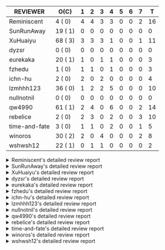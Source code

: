 |   REVIEWER    |  O(C)   | 1 | 2 | 3 | 4 | 5 | 6 | 7 | T  |
|---------------|---------|---|---|---|---|---|---|---|----|
| Reminiscent   |  4 ( 0) | 4 | 4 | 3 | 3 | 0 | 0 | 2 | 16 |
| SunRunAway    | 19 ( 1) | 0 | 0 | 0 | 0 | 0 | 0 | 0 |  0 |
| XuHuaiyu      | 68 ( 3) | 3 | 3 | 3 | 1 | 0 | 0 | 1 | 11 |
| dyzsr         |  0 ( 0) | 0 | 0 | 0 | 0 | 0 | 0 | 0 |  0 |
| eurekaka      | 20 ( 1) | 1 | 0 | 1 | 1 | 0 | 0 | 0 |  3 |
| fzhedu        |  1 ( 0) | 1 | 1 | 0 | 1 | 0 | 0 | 0 |  3 |
| ichn-hu       |  2 ( 0) | 2 | 0 | 2 | 0 | 0 | 0 | 0 |  4 |
| lzmhhh123     | 36 ( 0) | 1 | 2 | 2 | 5 | 0 | 0 | 0 | 10 |
| nullnotnil    |  0 ( 0) | 0 | 0 | 0 | 0 | 0 | 0 | 0 |  0 |
| qw4990        | 61 ( 1) | 2 | 4 | 0 | 6 | 0 | 0 | 2 | 14 |
| rebelice      |  2 ( 0) | 2 | 3 | 0 | 2 | 0 | 0 | 3 | 10 |
| time-and-fate |  3 ( 0) | 1 | 1 | 0 | 2 | 0 | 0 | 1 |  5 |
| winoros       | 30 ( 2) | 2 | 0 | 4 | 0 | 0 | 0 | 2 |  8 |
| wshwsh12      | 22 ( 1) | 0 | 1 | 1 | 0 | 0 | 0 | 0 |  2 |


<details> 
  <summary>Reminiscent's detailed review report</summary> 

## To Be Reviewed

|    REPO    |                                                                   PR                                                                   | C | LASTED |
|------------|----------------------------------------------------------------------------------------------------------------------------------------|---|--------|
| tidb/21896 | [planner: fix union doesn't handle collate correctly (#21854)](https://github.com/pingcap/tidb/pull/21896)                             |   | 80d19h |
| tidb/22354 | [planner: do not cache prepared plan if optimization depends on mutable constant (#22349)](https://github.com/pingcap/tidb/pull/22354) |   | 58d23h |
| tidb/23074 | [planner: fix range partition prune bug for IN expr (#22894) (#22938)](https://github.com/pingcap/tidb/pull/23074)                     |   | 8d17h  |
| tidb/23265 | [statistics: add multi-column index test cases for global-statas](https://github.com/pingcap/tidb/pull/23265)                          |   | 16h    |


## Reviewed in Last 7 Days

|    REPO    |                                                                       PR                                                                        | C | D |   R    |
|------------|-------------------------------------------------------------------------------------------------------------------------------------------------|---|---|--------|
| tidb/22910 | [util: optimize the performance of restore with db](https://github.com/pingcap/tidb/pull/22910)                                                 |   | 1 | 15d0h  |
| tidb/23219 | [statistics: fix a case that auto-analyze is triggered outside its time range (#23214)](https://github.com/pingcap/tidb/pull/23219)             |   | 1 | 1d16h  |
| tidb/23231 | [statistics: add a test case which builds global-stats on different versions of partition-stats](https://github.com/pingcap/tidb/pull/23231)    |   | 1 | 22h    |
| tidb/22914 | [partition: fix hash partition with not between condition get wrong result](https://github.com/pingcap/tidb/pull/22914)                         |   | 1 | 14d18h |
| tidb/23242 | [planner: fix a panic caused by unmatched FieldNames and ColsInfo in partition pruning](https://github.com/pingcap/tidb/pull/23242)             |   | 2 | 14h    |
| tidb/23240 | [config: disable prepare plan cache by default](https://github.com/pingcap/tidb/pull/23240)                                                     |   | 2 | 16h    |
| tidb/23226 | [server: remove unstable tiflash fallback testcase](https://github.com/pingcap/tidb/pull/23226)                                                 |   | 2 | 4h     |
| tidb/23228 | [statistics: update the count and modify variables of global-stats as well when dumping delta info](https://github.com/pingcap/tidb/pull/23228) |   | 2 | 1h     |
| tidb/23217 | [planner: fix the bug that wrong collation is used when try fast path for enum or set](https://github.com/pingcap/tidb/pull/23217)              |   | 3 | 14h    |
| tidb/23214 | [statistics: fix a case that auto-analyze is triggered outside its time range](https://github.com/pingcap/tidb/pull/23214)                      |   | 3 | 0h     |
| tidb/23176 | [statistics: test `tidb_partition_prune_mode` session variable](https://github.com/pingcap/tidb/pull/23176)                                     |   | 3 | 18h    |
| tidb/23169 | [statistics: add more test cases for global-stats with different analysis options](https://github.com/pingcap/tidb/pull/23169)                  |   | 4 | 2h     |
| tidb/23167 | [statistics: add test for analyze single partition](https://github.com/pingcap/tidb/pull/23167)                                                 |   | 4 | 2h     |
| tidb/23138 | [statistics: add some test cases of global-stats to cover more column types](https://github.com/pingcap/tidb/pull/23138)                        |   | 4 | 2d18h  |
| tidb/23113 | [statistics: add tests for `analyze` with dynamic partition prune mode](https://github.com/pingcap/tidb/pull/23113)                             |   | 7 | 22h    |
| tidb/23099 | [statistics: add more test cases about global-stats and fix some issues](https://github.com/pingcap/tidb/pull/23099)                            |   | 7 | 23h    |


</details> 


<details> 
  <summary>SunRunAway's detailed review report</summary> 

## To Be Reviewed

|    REPO    |                                                                  PR                                                                   | C | LASTED  |
|------------|---------------------------------------------------------------------------------------------------------------------------------------|---|---------|
| tidb/19178 | [executor: Refactor probe channel](https://github.com/pingcap/tidb/pull/19178)                                                        |   | 210d16h |
| tidb/19347 | [executor: support new syntax `create/drop binding for digest` for tidb dashboard usage](https://github.com/pingcap/tidb/pull/19347)  |   | 202d23h |
| tidb/19807 | [executor: parallel evaluation for hash aggregate distinct](https://github.com/pingcap/tidb/pull/19807)                               |   | 188d11h |
| tidb/19900 | [executor: enable inline projection for sort&topN](https://github.com/pingcap/tidb/pull/19900)                                        | Y | 183d18h |
| tidb/20140 | [expressions: Support `bin-to-uuid` and `uuid-to-bin`](https://github.com/pingcap/tidb/pull/20140)                                    |   | 170d22h |
| tidb/20765 | [planner: support stable result mode](https://github.com/pingcap/tidb/pull/20765)                                                     |   | 129d17h |
| tidb/21207 | [planner: fix the inappropriate out-of-range range estimation rule](https://github.com/pingcap/tidb/pull/21207)                       |   | 108d19h |
| tidb/21277 | [executor: fix split table with large integers](https://github.com/pingcap/tidb/pull/21277)                                           |   | 106d20h |
| tidb/21834 | [planner: enhanced index range calculation plan](https://github.com/pingcap/tidb/pull/21834)                                          |   | 85d18h  |
| tidb/21876 | [planner: bypass the DNF restriction if index merge hint is specified (#20799)](https://github.com/pingcap/tidb/pull/21876)           |   | 83d19h  |
| tidb/21878 | [planner: do not push down lock to pointGet/bacthPointGet when selection exists](https://github.com/pingcap/tidb/pull/21878)          |   | 83d18h  |
| tidb/21956 | [planner/preprocessor: disallow into-outfile clause in some place](https://github.com/pingcap/tidb/pull/21956)                        |   | 78d23h  |
| tidb/22026 | [expression: separated arithmeticPlusIntSig](https://github.com/pingcap/tidb/pull/22026)                                              |   | 76d20h  |
| tidb/22114 | [test: fix globalkilltest (#21987)](https://github.com/pingcap/tidb/pull/22114)                                                       |   | 71d12h  |
| tidb/22217 | [*: rewrite origin SQL with default DB for SQL bindings (#21275)](https://github.com/pingcap/tidb/pull/22217)                         |   | 64d17h  |
| tidb/22365 | [planner: check index valid while forUpdateRead (#22152)](https://github.com/pingcap/tidb/pull/22365)                                 |   | 58d19h  |
| tidb/22379 | [[experiment] executor: allow aggregation to spill disk when running out of memory quota](https://github.com/pingcap/tidb/pull/22379) |   | 57d19h  |
| tidb/23223 | [docs: add proposal for Security Enhanced Mode](https://github.com/pingcap/tidb/pull/23223)                                           |   | 2d1h    |
| tidb/23224 | [docs: Add Proposal for dynamic privileges](https://github.com/pingcap/tidb/pull/23224)                                               |   | 2d0h    |


## Reviewed in Last 7 Days

| REPO | PR | C | D | R |
|------|----|---|---|---|


</details> 


<details> 
  <summary>XuHuaiyu's detailed review report</summary> 

## To Be Reviewed

|     REPO     |                                                                              PR                                                                              | C | LASTED  |
|--------------|--------------------------------------------------------------------------------------------------------------------------------------------------------------|---|---------|
| docs-cn/5619 | [Update data-type-date-and-time.md](https://github.com/pingcap/docs-cn/pull/5619)                                                                            |   | 13d16h  |
| docs-cn/5620 | [Add details for Hexadecimal Literals](https://github.com/pingcap/docs-cn/pull/5620)                                                                         |   | 13d15h  |
| tidb/19900   | [executor: enable inline projection for sort&topN](https://github.com/pingcap/tidb/pull/19900)                                                               | Y | 183d18h |
| docs-cn/5671 | [tidb: Add time format description](https://github.com/pingcap/docs-cn/pull/5671)                                                                            |   | 7d11h   |
| tidb/19957   | [executor: add builtin aggregate function `json_arrayagg`](https://github.com/pingcap/tidb/pull/19957)                                                       | Y | 181d14h |
| tidb/20040   | [planner, expression: take NullFlag into consideration when optimize the `int non-const` <cmp > `non-int const`](https://github.com/pingcap/tidb/pull/20040) | Y | 176d14h |
| tidb/20140   | [expressions: Support `bin-to-uuid` and `uuid-to-bin`](https://github.com/pingcap/tidb/pull/20140)                                                           |   | 170d22h |
| tidb/20311   | [expression: fix overflow error when convert bit to int64 (#20266)](https://github.com/pingcap/tidb/pull/20311)                                              |   | 162d21h |
| tidb/20790   | [collation: add pinyin collation for chinese charset support](https://github.com/pingcap/tidb/pull/20790)                                                    |   | 128d20h |
| tidb/20905   | [planner: fix statement-optimize not work in `TryFastPlan`](https://github.com/pingcap/tidb/pull/20905)                                                      |   | 125d17h |
| tidb/20972   | [expression: POC implementation of Vitess hashing algorithm.](https://github.com/pingcap/tidb/pull/20972)                                                    |   | 121d1h  |
| tidb/21064   | [planner, executor: fix cast not check error](https://github.com/pingcap/tidb/pull/21064)                                                                    |   | 116d8h  |
| tidb/21149   | [executor:Add runtime stat for IndexMergeReaderExecutor (#20653)](https://github.com/pingcap/tidb/pull/21149)                                                |   | 112d14h |
| tidb/21228   | [executor: return the result immediately when combining LIMIT row_count with DISTINCT](https://github.com/pingcap/tidb/pull/21228)                           |   | 108d13h |
| tidb/21304   | [executor: Add the HashAggExec runtime information (#20577)](https://github.com/pingcap/tidb/pull/21304)                                                     |   | 106d12h |
| tidb/21334   | [*: make rollback work on user-defined variables](https://github.com/pingcap/tidb/pull/21334)                                                                |   | 105d14h |
| tidb/21476   | [planner: check for decimal format in cast expr (#20836)](https://github.com/pingcap/tidb/pull/21476)                                                        |   | 98d15h  |
| tidb/21536   | [executor: add slow-log file meta cache to avoid repeat read file meta information](https://github.com/pingcap/tidb/pull/21536)                              |   | 94d15h  |
| tidb/21564   | [ddl: fix Incorrect behavior of NO_ZERO_DATE when altering table](https://github.com/pingcap/tidb/pull/21564)                                                |   | 93d15h  |
| tidb/21853   | [expression: fix compatibility behaviors in time_format with MySQL (#21559)](https://github.com/pingcap/tidb/pull/21853)                                     |   | 84d19h  |
| tidb/21896   | [planner: fix union doesn't handle collate correctly (#21854)](https://github.com/pingcap/tidb/pull/21896)                                                   |   | 80d19h  |
| tidb/22131   | [privilege: remove leading and trailing space when create user and role](https://github.com/pingcap/tidb/pull/22131)                                         |   | 70d19h  |
| tidb/22149   | [session: set process info before building plan (#22101)](https://github.com/pingcap/tidb/pull/22149)                                                        |   | 66d19h  |
| tidb/22163   | [expression: separated arithmeticMinusIntSig](https://github.com/pingcap/tidb/pull/22163)                                                                    |   | 66d13h  |
| tidb/22186   | [executor: fix select into outfile with year type column has no data (#22175)](https://github.com/pingcap/tidb/pull/22186)                                   |   | 65d16h  |
| tidb/22294   | [planner, table: optimize the list partition pruner for range query](https://github.com/pingcap/tidb/pull/22294)                                             |   | 62d20h  |
| tidb/22307   | [ddl: fix update can see columns not public](https://github.com/pingcap/tidb/pull/22307)                                                                     |   | 62d16h  |
| tidb/22381   | [planner: check schema stale for plan cache when forUpdateRead](https://github.com/pingcap/tidb/pull/22381)                                                  |   | 57d14h  |
| tidb/22616   | [expression: from_unixtime accept 64-bit integers](https://github.com/pingcap/tidb/pull/22616)                                                               |   | 41d23h  |
| tidb/22617   | [metrics: fix wrong bucket name of coprocessor cache (#22454)](https://github.com/pingcap/tidb/pull/22617)                                                   |   | 41d23h  |
| tidb/22624   | [ planner: not pruning column used by union scan condition (#21640)](https://github.com/pingcap/tidb/pull/22624)                                             |   | 41d17h  |
| tidb/22631   | [executor: refine window processor](https://github.com/pingcap/tidb/pull/22631)                                                                              |   | 39d23h  |
| tidb/22696   | [expression: enable arithmetic Mod push down](https://github.com/pingcap/tidb/pull/22696)                                                                    |   | 36d17h  |
| tidb/22711   | [executor: Fix inline schema name](https://github.com/pingcap/tidb/pull/22711)                                                                               |   | 36d11h  |
| tidb/22722   | [planner, errno: make error code of ErrMixOfGroupFuncAndFields consistent with MySQL](https://github.com/pingcap/tidb/pull/22722)                            |   | 35d20h  |
| tidb/22814   | [expression: fix enum and set type expression in where clause (#22785)](https://github.com/pingcap/tidb/pull/22814)                                          |   | 20d19h  |
| tidb/22815   | [expression: fix enum and set type expression in where clause (#22785)](https://github.com/pingcap/tidb/pull/22815)                                          |   | 20d19h  |
| tidb/22832   | [expression: push down EXTRACT to TiFlash](https://github.com/pingcap/tidb/pull/22832)                                                                       |   | 20d1h   |
| tidb/22844   | [expression: do not adjust int when it is null and compared year (#22821)](https://github.com/pingcap/tidb/pull/22844)                                       |   | 19d19h  |
| tidb/22886   | [*: rename tiflash fallback switch](https://github.com/pingcap/tidb/pull/22886)                                                                              |   | 16d20h  |
| tidb/22914   | [partition: fix hash partition with not between condition get wrong result](https://github.com/pingcap/tidb/pull/22914)                                      |   | 15d18h  |
| tidb/23012   | [executor: fix affected rows of ddls and complete uint tests](https://github.com/pingcap/tidb/pull/23012)                                                    |   | 11d16h  |
| tidb/23056   | [MPP: Kill mpp queries](https://github.com/pingcap/tidb/pull/23056)                                                                                          |   | 9d12h   |
| tidb/23092   | [*: fix a bug that collation is not handle for text type (#23045)](https://github.com/pingcap/tidb/pull/23092)                                               |   | 8d12h   |
| tidb/23104   | [executor: fix wrong key range of index scan when filter is comparing year column with NULL (#23079)](https://github.com/pingcap/tidb/pull/23104)            |   | 7d18h   |
| tidb/23105   | [executor: fix wrong key range of index scan when filter is comparing year column with NULL (#23079)](https://github.com/pingcap/tidb/pull/23105)            |   | 7d18h   |
| tidb/23111   | [executor: fix linter --enable=deadcode check error in executor(#22979)](https://github.com/pingcap/tidb/pull/23111)                                         |   | 7d17h   |
| tidb/23123   | [planner: show cast type in EXPLAIN in coptask](https://github.com/pingcap/tidb/pull/23123)                                                                  |   | 7d13h   |
| tidb/23128   | [statistics: refactor the statistics package use the RestrictedSQLExecutor API (#22636)](https://github.com/pingcap/tidb/pull/23128)                         |   | 6d22h   |
| tidb/23135   | [executor: fix unexpected NotNullFlag in case when expr ret type (#23102)](https://github.com/pingcap/tidb/pull/23135)                                       |   | 6d17h   |
| tidb/23152   | [expression: fix wrong error info (#22760)](https://github.com/pingcap/tidb/pull/23152)                                                                      |   | 4d14h   |
| tidb/23161   | [util, types: don't let SPM be affected by charset](https://github.com/pingcap/tidb/pull/23161)                                                              |   | 3d19h   |
| tidb/23172   | [planner: set right null flag for constant value](https://github.com/pingcap/tidb/pull/23172)                                                                |   | 3d17h   |
| tidb/23184   | [*: hide the system variables `tidb_track_aggregate_memory_usage`](https://github.com/pingcap/tidb/pull/23184)                                               |   | 2d23h   |
| tidb/23191   | [planner/core: convert decimal type for mpp join before shuffling.](https://github.com/pingcap/tidb/pull/23191)                                              |   | 2d19h   |
| tidb/23196   | [types: fix the bug about the wrong query result for decimal type  (#22507)](https://github.com/pingcap/tidb/pull/23196)                                     |   | 2d18h   |
| tidb/23203   | [planner/core: pass the elems info to fieldtype only for exchanger](https://github.com/pingcap/tidb/pull/23203)                                              |   | 2d17h   |
| tidb/23209   | [planner: fixed a bug that prevented SPM from taking effect (#23197)](https://github.com/pingcap/tidb/pull/23209)                                            |   | 2d16h   |
| tidb/23210   | [planner: fixed a bug that prevented SPM from taking effect (#23197)](https://github.com/pingcap/tidb/pull/23210)                                            |   | 2d16h   |
| tidb/23211   | [executor: fix cast function will ignore tht error for point-get key construction (#22869)](https://github.com/pingcap/tidb/pull/23211)                      |   | 2d16h   |
| tidb/23220   | [Release 4.0](https://github.com/pingcap/tidb/pull/23220)                                                                                                    |   | 2d11h   |
| tidb/23227   | [executor: hash join out of index panic when enum column value is zero (#23162)](https://github.com/pingcap/tidb/pull/23227)                                 |   | 1d22h   |
| tidb/23233   | [planner: fix incorrect duration between compare (#22830)](https://github.com/pingcap/tidb/pull/23233)                                                       |   | 1d18h   |
| tidb/23234   | [planner: fix incorrect duration between compare (#22830)](https://github.com/pingcap/tidb/pull/23234)                                                       |   | 1d18h   |
| tidb/23245   | [*: Add security enhanced mode as experimental](https://github.com/pingcap/tidb/pull/23245)                                                                  |   | 1d6h    |
| tidb/23257   | [executor: group_concat aggr panic when session.group_concat_max_len is small (#23131)](https://github.com/pingcap/tidb/pull/23257)                          |   | 18h     |
| tidb/23259   | [planner: not push down mpp/join to TiFlash in some cases that TiFlash not supported the query](https://github.com/pingcap/tidb/pull/23259)                  |   | 18h     |
| tidb/23268   | [*: add infoschema client errors (#22382)](https://github.com/pingcap/tidb/pull/23268)                                                                       |   | 15h     |


## Reviewed in Last 7 Days

|     REPO     |                                                                  PR                                                                   | C | D |   R    |
|--------------|---------------------------------------------------------------------------------------------------------------------------------------|---|---|--------|
| docs-cn/5704 | [remove system variable `tidb_track_aggregate_memory_usage`](https://github.com/pingcap/docs-cn/pull/5704)                            |   | 1 | 23h    |
| tidb/23260   | [test: fix global kill e2e test](https://github.com/pingcap/tidb/pull/23260)                                                          |   | 1 | 0h     |
| tidb/23184   | [*: hide the system variables `tidb_track_aggregate_memory_usage`](https://github.com/pingcap/tidb/pull/23184)                        |   | 1 | 2d5h   |
| tidb/22786   | [config: deprecate `tikv-client.copr-cache.enable` and invisible some copr-cache configs](https://github.com/pingcap/tidb/pull/22786) |   | 2 | 19d20h |
| docs-cn/5699 | [docs: remove some config fields for copr cache](https://github.com/pingcap/docs-cn/pull/5699)                                        |   | 2 | 0h     |
| tidb/22830   | [planner: fix incorrect duration between compare](https://github.com/pingcap/tidb/pull/22830)                                         |   | 2 | 18d10h |
| tidb/23197   | [planner: fixed a bug that prevented SPM from taking effect](https://github.com/pingcap/tidb/pull/23197)                              |   | 3 | 0h     |
| tidb/23139   | [executor: inject random panic to AggExec](https://github.com/pingcap/tidb/pull/23139)                                                |   | 3 | 3d21h  |
| tidb/23072   | [executor: track memory usage of map in agg partial result.](https://github.com/pingcap/tidb/pull/23072)                              |   | 3 | 5d19h  |
| tidb/23131   | [executor: group_concat aggr panic when session.group_concat_max_len is small](https://github.com/pingcap/tidb/pull/23131)            |   | 4 | 3d2h   |
| tidb/22869   | [executor: fix cast function will ignore tht error for point-get key construction](https://github.com/pingcap/tidb/pull/22869)        |   | 7 | 10d17h |


</details> 


<details> 
  <summary>dyzsr's detailed review report</summary> 

## To Be Reviewed

| REPO | PR | C | LASTED |
|------|----|---|--------|


## Reviewed in Last 7 Days

| REPO | PR | C | D | R |
|------|----|---|---|---|


</details> 


<details> 
  <summary>eurekaka's detailed review report</summary> 

## To Be Reviewed

|    REPO    |                                                                   PR                                                                   | C | LASTED  |
|------------|----------------------------------------------------------------------------------------------------------------------------------------|---|---------|
| tidb/19347 | [executor: support new syntax `create/drop binding for digest` for tidb dashboard usage](https://github.com/pingcap/tidb/pull/19347)   |   | 202d23h |
| tidb/20877 | [statistics: collect index usage information](https://github.com/pingcap/tidb/pull/20877)                                              |   | 126d17h |
| tidb/21444 | [planner: ignore anonymous index while tiflash replica is available](https://github.com/pingcap/tidb/pull/21444)                       |   | 99d12h  |
| tidb/21994 | [range: fix overflow value access index ](https://github.com/pingcap/tidb/pull/21994)                                                  |   | 77d23h  |
| tidb/22342 | [session: fix two cases when updating bind info (#22338)](https://github.com/pingcap/tidb/pull/22342)                                  |   | 59d18h  |
| tidb/22354 | [planner: do not cache prepared plan if optimization depends on mutable constant (#22349)](https://github.com/pingcap/tidb/pull/22354) |   | 58d23h  |
| tidb/22369 | [session: fix the duplicate binding case when updating bind info (#22367)](https://github.com/pingcap/tidb/pull/22369)                 |   | 58d17h  |
| tidb/22416 | [core: fix subQuery at projection in only_full_group](https://github.com/pingcap/tidb/pull/22416)                                      | Y | 54d11h  |
| tidb/22559 | [planner: split test data from test cases in cbo_test.go](https://github.com/pingcap/tidb/pull/22559)                                  |   | 43d19h  |
| tidb/22733 | [bindinfo: use new sql apis (#22653)](https://github.com/pingcap/tidb/pull/22733)                                                      |   | 35d15h  |
| tidb/22778 | [*: add support for dynamic privileges](https://github.com/pingcap/tidb/pull/22778)                                                    |   | 23d7h   |
| tidb/22853 | [planner: fix LogicalPlans that contain Window Function are ambiguous ](https://github.com/pingcap/tidb/pull/22853)                    |   | 19d12h  |
| tidb/22910 | [util: optimize the performance of restore with db](https://github.com/pingcap/tidb/pull/22910)                                        |   | 15d19h  |
| tidb/23161 | [util, types: don't let SPM be affected by charset](https://github.com/pingcap/tidb/pull/23161)                                        |   | 3d19h   |
| tidb/23175 | [planner: fix plan cache not working caused by type difference](https://github.com/pingcap/tidb/pull/23175)                            |   | 3d15h   |
| tidb/23208 | [statistics, util/ranger: improve selectivity calculation for DNF filters (#18741)](https://github.com/pingcap/tidb/pull/23208)        |   | 2d16h   |
| tidb/23210 | [planner: fixed a bug that prevented SPM from taking effect (#23197)](https://github.com/pingcap/tidb/pull/23210)                      |   | 2d16h   |
| tidb/23212 | [planner: fix query range partition table got wrong result and TiDB panic (#22953)](https://github.com/pingcap/tidb/pull/23212)        |   | 2d15h   |
| tidb/23216 | [Privileges: fix delete privilege check wrongly (#22971)](https://github.com/pingcap/tidb/pull/23216)                                  |   | 2d14h   |
| tidb/23265 | [statistics: add multi-column index test cases for global-statas](https://github.com/pingcap/tidb/pull/23265)                          |   | 16h     |


## Reviewed in Last 7 Days

|    REPO    |                                                        PR                                                         | C | D |   R    |
|------------|-------------------------------------------------------------------------------------------------------------------|---|---|--------|
| tidb/23209 | [planner: fixed a bug that prevented SPM from taking effect (#23197)](https://github.com/pingcap/tidb/pull/23209) |   | 1 | 2d1h   |
| tidb/23197 | [planner: fixed a bug that prevented SPM from taking effect](https://github.com/pingcap/tidb/pull/23197)          |   | 3 | 0h     |
| tidb/22924 | [planner: fix wrong index merge selection (#22825)](https://github.com/pingcap/tidb/pull/22924)                   |   | 4 | 11d17h |


</details> 


<details> 
  <summary>fzhedu's detailed review report</summary> 

## To Be Reviewed

|    REPO    |                                                         PR                                                          | C | LASTED |
|------------|---------------------------------------------------------------------------------------------------------------------|---|--------|
| tidb/22853 | [planner: fix LogicalPlans that contain Window Function are ambiguous ](https://github.com/pingcap/tidb/pull/22853) |   | 19d12h |


## Reviewed in Last 7 Days

|    REPO    |                                                               PR                                                               | C | D |   R   |
|------------|--------------------------------------------------------------------------------------------------------------------------------|---|---|-------|
| tidb/22867 | [expression, planner: allow pushdown count distinct when enumerate physical plans](https://github.com/pingcap/tidb/pull/22867) |   | 1 | 17d1h |
| tidb/23133 | [plan/core: support mpp group by expressions.](https://github.com/pingcap/tidb/pull/23133)                                     |   | 2 | 5d0h  |
| tics/1506  | [check block schema in exchange operator](https://github.com/pingcap/tics/pull/1506)                                           |   | 4 | 5d6h  |


</details> 


<details> 
  <summary>ichn-hu's detailed review report</summary> 

## To Be Reviewed

|    REPO    |                                                            PR                                                            | C | LASTED |
|------------|--------------------------------------------------------------------------------------------------------------------------|---|--------|
| tidb/21853 | [expression: fix compatibility behaviors in time_format with MySQL (#21559)](https://github.com/pingcap/tidb/pull/21853) |   | 84d19h |
| tidb/23184 | [*: hide the system variables `tidb_track_aggregate_memory_usage`](https://github.com/pingcap/tidb/pull/23184)           |   | 2d23h  |


## Reviewed in Last 7 Days

|    REPO    |                                                        PR                                                        | C | D |   R   |
|------------|------------------------------------------------------------------------------------------------------------------|---|---|-------|
| tidb/23056 | [MPP: Kill mpp queries](https://github.com/pingcap/tidb/pull/23056)                                              |   | 1 | 8d23h |
| tidb/23184 | [*: hide the system variables `tidb_track_aggregate_memory_usage`](https://github.com/pingcap/tidb/pull/23184)   |   | 1 | 2d7h  |
| tidb/23170 | [executor: wrong result of nullif expr when used with is null expr.](https://github.com/pingcap/tidb/pull/23170) |   | 3 | 23h   |
| tidb/23139 | [executor: inject random panic to AggExec](https://github.com/pingcap/tidb/pull/23139)                           |   | 3 | 3d21h |


</details> 


<details> 
  <summary>lzmhhh123's detailed review report</summary> 

## To Be Reviewed

|    REPO    |                                                                             PR                                                                              | C | LASTED  |
|------------|-------------------------------------------------------------------------------------------------------------------------------------------------------------|---|---------|
| tidb/19347 | [executor: support new syntax `create/drop binding for digest` for tidb dashboard usage](https://github.com/pingcap/tidb/pull/19347)                        |   | 202d23h |
| tidb/20444 | [expression: add json_merge_patch](https://github.com/pingcap/tidb/pull/20444)                                                                              |   | 148d21h |
| tidb/20465 | [expression: add uuidShortFunction](https://github.com/pingcap/tidb/pull/20465)                                                                             |   | 147d19h |
| tidb/20642 | [executor: modify admin executors to support partitioned table with global index](https://github.com/pingcap/tidb/pull/20642)                               |   | 136d15h |
| tidb/20903 | [planner: fix confused and unnecessary double-projection in plans.](https://github.com/pingcap/tidb/pull/20903)                                             |   | 125d17h |
| tidb/21018 | [planner: don't push down null sensitive join conditions (#19620)](https://github.com/pingcap/tidb/pull/21018)                                              |   | 119d17h |
| tidb/21195 | [brie: integrate lightning to suport IMPORT statement](https://github.com/pingcap/tidb/pull/21195)                                                          |   | 108d22h |
| tidb/21334 | [*: make rollback work on user-defined variables](https://github.com/pingcap/tidb/pull/21334)                                                               |   | 105d14h |
| tidb/21347 | [session: make rollback work on global variables](https://github.com/pingcap/tidb/pull/21347)                                                               |   | 104d19h |
| tidb/21401 | [expression: incompatibility with MySQL for ADDTIME()](https://github.com/pingcap/tidb/pull/21401)                                                          |   | 101d11h |
| tidb/21444 | [planner: ignore anonymous index while tiflash replica is available](https://github.com/pingcap/tidb/pull/21444)                                            |   | 99d12h  |
| tidb/21487 | [*: ensure TABLE statement works](https://github.com/pingcap/tidb/pull/21487)                                                                               |   | 98d4h   |
| tidb/21641 | [executor: Fix pessimistic lock doesn't work on the partition table for subquery/joins](https://github.com/pingcap/tidb/pull/21641)                         |   | 91d18h  |
| tidb/21651 | [planner: allow filter condition pushing down to IndexScan for prefix index](https://github.com/pingcap/tidb/pull/21651)                                    |   | 91d13h  |
| tidb/22126 | [*: add `sys` schema, `sys.SCHEMA_UNUSED_INDEXES` view and `sys.SCHEMA_INDEX_USAGE` view](https://github.com/pingcap/tidb/pull/22126)                       |   | 70d19h  |
| tidb/22149 | [session: set process info before building plan (#22101)](https://github.com/pingcap/tidb/pull/22149)                                                       |   | 66d19h  |
| tidb/22188 | [planner: do not use indexMerge when the path only use a single index (#22168)](https://github.com/pingcap/tidb/pull/22188)                                 |   | 65d13h  |
| tidb/22361 | [table: fix insert into _tidb_rowid panic and rebase it if needed (#22062)](https://github.com/pingcap/tidb/pull/22361)                                     |   | 58d20h  |
| tidb/22372 | [executor: fix SelectForUpdate in decorrelated subquery under pessimistic mode](https://github.com/pingcap/tidb/pull/22372)                                 |   | 58d9h   |
| tidb/22478 | [planner, executor: fix query partition table with global unique index get wrong result](https://github.com/pingcap/tidb/pull/22478)                        |   | 49d13h  |
| tidb/22631 | [executor: refine window processor](https://github.com/pingcap/tidb/pull/22631)                                                                             |   | 39d23h  |
| tidb/22699 | [brie: add error info column and history backup/restore info in sql](https://github.com/pingcap/tidb/pull/22699)                                            |   | 36d16h  |
| tidb/22857 | [mocktikv: split rpcHandler to kvHandler and coprHandler](https://github.com/pingcap/tidb/pull/22857)                                                       |   | 18d21h  |
| tidb/22910 | [util: optimize the performance of restore with db](https://github.com/pingcap/tidb/pull/22910)                                                             |   | 15d19h  |
| tidb/23001 | [statistics: fix err check](https://github.com/pingcap/tidb/pull/23001)                                                                                     |   | 12d0h   |
| tidb/23022 | [executor: create PipelinedWindowExec based on current implementation and modify the windowProcessor interface](https://github.com/pingcap/tidb/pull/23022) |   | 10d18h  |
| tidb/23040 | [ddl: add truncate partition all support](https://github.com/pingcap/tidb/pull/23040)                                                                       |   | 10d13h  |
| tidb/23134 | [store/tikv:remove set/delete option from kv.Transaction](https://github.com/pingcap/tidb/pull/23134)                                                       |   | 6d18h   |
| tidb/23149 | [core: support left join and right join for join reorder](https://github.com/pingcap/tidb/pull/23149)                                                       |   | 5d12h   |
| tidb/23172 | [planner: set right null flag for constant value](https://github.com/pingcap/tidb/pull/23172)                                                               |   | 3d17h   |
| tidb/23210 | [planner: fixed a bug that prevented SPM from taking effect (#23197)](https://github.com/pingcap/tidb/pull/23210)                                           |   | 2d16h   |
| tidb/23217 | [planner: fix the bug that wrong collation is used when try fast path for enum or set](https://github.com/pingcap/tidb/pull/23217)                          |   | 2d14h   |
| tidb/23237 | [plan: setting not null flag for extrak pk](https://github.com/pingcap/tidb/pull/23237)                                                                     |   | 1d17h   |
| tidb/23241 | [executor: fix get var expr when session var is hex literal](https://github.com/pingcap/tidb/pull/23241)                                                    |   | 1d16h   |
| tidb/23256 | [statistics: add tests for global-stats when add and delete a single partition](https://github.com/pingcap/tidb/pull/23256)                                 |   | 19h     |
| tidb/23257 | [executor: group_concat aggr panic when session.group_concat_max_len is small (#23131)](https://github.com/pingcap/tidb/pull/23257)                         |   | 18h     |


## Reviewed in Last 7 Days

|    REPO    |                                                            PR                                                             | C | D |   R    |
|------------|---------------------------------------------------------------------------------------------------------------------------|---|---|--------|
| tikv/9787  | [copr: fix a bug that get_index_version doesn't consider some cases.](https://github.com/tikv/tikv/pull/9787)             |   | 1 | 0h     |
| tidb/23185 | [planner: fix prepared execute panic when sql without clustered pk condition](https://github.com/pingcap/tidb/pull/23185) |   | 2 | 1d4h   |
| tidb/23218 | [executor: truncate column values from index KV during admin check](https://github.com/pingcap/tidb/pull/23218)           |   | 2 | 17h    |
| tidb/23170 | [executor: wrong result of nullif expr when used with is null expr.](https://github.com/pingcap/tidb/pull/23170)          |   | 3 | 21h    |
| tidb/23164 | [planner: refine explain info for batch cop (#20360)](https://github.com/pingcap/tidb/pull/23164)                         |   | 3 | 22h    |
| tidb/23123 | [planner: show cast type in EXPLAIN in coptask](https://github.com/pingcap/tidb/pull/23123)                               |   | 4 | 3d17h  |
| tidb/20360 | [planner: refine explain info for batch cop](https://github.com/pingcap/tidb/pull/20360)                                  |   | 4 | 150d2h |
| tidb/23135 | [executor: fix unexpected NotNullFlag in case when expr ret type (#23102)](https://github.com/pingcap/tidb/pull/23135)    |   | 4 | 2d21h  |
| tidb/23094 | [planner: fix indexJoin(also hash, merge) on prefixed clustered index](https://github.com/pingcap/tidb/pull/23094)        |   | 4 | 4d13h  |
| tikv/9182  | [copr: fetch restore data while new collation is meet in `BatchTableScan`](https://github.com/tikv/tikv/pull/9182)        |   | 4 | 94d20h |


</details> 


<details> 
  <summary>nullnotnil's detailed review report</summary> 

## To Be Reviewed

| REPO | PR | C | LASTED |
|------|----|---|--------|


## Reviewed in Last 7 Days

| REPO | PR | C | D | R |
|------|----|---|---|---|


</details> 


<details> 
  <summary>qw4990's detailed review report</summary> 

## To Be Reviewed

|     REPO     |                                                                             PR                                                                              | C | LASTED  |
|--------------|-------------------------------------------------------------------------------------------------------------------------------------------------------------|---|---------|
| docs-cn/5484 | [system variable: add tidb_enable_engine_fallback](https://github.com/pingcap/docs-cn/pull/5484)                                                            |   | 36d17h  |
| docs/4781    | [system variable: add tidb_enable_engine_fallback](https://github.com/pingcap/docs/pull/4781)                                                               |   | 36d17h  |
| tidb/19029   | [types: fix unexpected NOT_NULL flags](https://github.com/pingcap/tidb/pull/19029)                                                                          |   | 217d22h |
| docs-cn/5561 | [Add sql optimization-related docs to toc](https://github.com/pingcap/docs-cn/pull/5561)                                                                    |   | 17d15h  |
| tidb/20708   | [*: separate auto_increment ID allocator from _tidb_rowid allocator](https://github.com/pingcap/tidb/pull/20708)                                            |   | 133d20h |
| tidb/20969   | [executor: Improve the performance of appending not fixed columns](https://github.com/pingcap/tidb/pull/20969)                                              |   | 121d9h  |
| tidb/20972   | [expression: POC implementation of Vitess hashing algorithm.](https://github.com/pingcap/tidb/pull/20972)                                                   |   | 121d1h  |
| tidb/21018   | [planner: don't push down null sensitive join conditions (#19620)](https://github.com/pingcap/tidb/pull/21018)                                              |   | 119d17h |
| tidb/21149   | [executor:Add runtime stat for IndexMergeReaderExecutor (#20653)](https://github.com/pingcap/tidb/pull/21149)                                               |   | 112d14h |
| tidb/21304   | [executor: Add the HashAggExec runtime information (#20577)](https://github.com/pingcap/tidb/pull/21304)                                                    |   | 106d12h |
| tidb/21318   | [planner, expression: use the range of column types to simplify expressions](https://github.com/pingcap/tidb/pull/21318)                                    |   | 105d19h |
| tidb/21401   | [expression: incompatibility with MySQL for ADDTIME()](https://github.com/pingcap/tidb/pull/21401)                                                          |   | 101d11h |
| tidb/21476   | [planner: check for decimal format in cast expr (#20836)](https://github.com/pingcap/tidb/pull/21476)                                                       |   | 98d15h  |
| tidb/21508   | [execution: fix dayofweek('0000-00-00') behavior](https://github.com/pingcap/tidb/pull/21508)                                                               |   | 97d10h  |
| tidb/21876   | [planner: bypass the DNF restriction if index merge hint is specified (#20799)](https://github.com/pingcap/tidb/pull/21876)                                 |   | 83d19h  |
| tidb/21887   | [types: support %X %V %W formats for STR_TO_DATE()](https://github.com/pingcap/tidb/pull/21887)                                                             |   | 82d11h  |
| tidb/21930   | [planner: propagate NDV of column groups across plan nodes (#17854)](https://github.com/pingcap/tidb/pull/21930)                                            |   | 79d18h  |
| tidb/21954   | [planner/cascades: add rule `PushSelDownApply`](https://github.com/pingcap/tidb/pull/21954)                                                                 |   | 78d23h  |
| tidb/22090   | [planner: push aggregation operators down to projection and union by default](https://github.com/pingcap/tidb/pull/22090)                                   |   | 71d22h  |
| tidb/22146   | [executor: forbid SFU on view](https://github.com/pingcap/tidb/pull/22146)                                                                                  |   | 66d21h  |
| tidb/22217   | [*: rewrite origin SQL with default DB for SQL bindings (#21275)](https://github.com/pingcap/tidb/pull/22217)                                               |   | 64d17h  |
| tidb/22234   | [executor, planner: ON DUPLICATE UPDATE can refer to un-project col (#14412)](https://github.com/pingcap/tidb/pull/22234)                                   |   | 64d15h  |
| tidb/22261   | [time: fix parse datetime won't truncate the reluctant string (#22232)](https://github.com/pingcap/tidb/pull/22261)                                         |   | 63d19h  |
| tidb/22294   | [planner, table: optimize the list partition pruner for range query](https://github.com/pingcap/tidb/pull/22294)                                            |   | 62d20h  |
| tidb/22307   | [ddl: fix update can see columns not public](https://github.com/pingcap/tidb/pull/22307)                                                                    |   | 62d16h  |
| tidb/22342   | [session: fix two cases when updating bind info (#22338)](https://github.com/pingcap/tidb/pull/22342)                                                       |   | 59d18h  |
| tidb/22369   | [session: fix the duplicate binding case when updating bind info (#22367)](https://github.com/pingcap/tidb/pull/22369)                                      |   | 58d17h  |
| tidb/22374   | [expression: separated arithmeticIntDivideSig](https://github.com/pingcap/tidb/pull/22374)                                                                  |   | 58d0h   |
| tidb/22415   | [ddl: refactor placement package](https://github.com/pingcap/tidb/pull/22415)                                                                               |   | 54d17h  |
| tidb/22541   | [expression: Support builtin function SOUNDEX](https://github.com/pingcap/tidb/pull/22541)                                                                  |   | 44d9h   |
| tidb/22559   | [planner: split test data from test cases in cbo_test.go](https://github.com/pingcap/tidb/pull/22559)                                                       |   | 43d19h  |
| tidb/22565   | [statistics: fix panic occurs when stats cache inconsistency (#22465)](https://github.com/pingcap/tidb/pull/22565)                                          | Y | 43d17h  |
| tidb/22733   | [bindinfo: use new sql apis (#22653)](https://github.com/pingcap/tidb/pull/22733)                                                                           |   | 35d15h  |
| tidb/22778   | [*: add support for dynamic privileges](https://github.com/pingcap/tidb/pull/22778)                                                                         |   | 23d7h   |
| tidb/22814   | [expression: fix enum and set type expression in where clause (#22785)](https://github.com/pingcap/tidb/pull/22814)                                         |   | 20d19h  |
| tidb/22815   | [expression: fix enum and set type expression in where clause (#22785)](https://github.com/pingcap/tidb/pull/22815)                                         |   | 20d19h  |
| tidb/22862   | [brie: fix the problem that ddl restored by BR via SQL is not replicated to downstream](https://github.com/pingcap/tidb/pull/22862)                         |   | 17d22h  |
| tidb/22886   | [*: rename tiflash fallback switch](https://github.com/pingcap/tidb/pull/22886)                                                                             |   | 16d20h  |
| tidb/22915   | [planner: build correct MaxOneRow info from multi-column conditions](https://github.com/pingcap/tidb/pull/22915)                                            |   | 15d17h  |
| tidb/22923   | [expression: correct constant propagation for collation (#22666)](https://github.com/pingcap/tidb/pull/22923)                                               |   | 15d15h  |
| tidb/22924   | [planner: fix wrong index merge selection (#22825)](https://github.com/pingcap/tidb/pull/22924)                                                             |   | 15d14h  |
| tidb/22926   | [expression: add overflow check in multiplyInt](https://github.com/pingcap/tidb/pull/22926)                                                                 |   | 15d13h  |
| tidb/22984   | [executor: fix logging format of prepared statements (#16062)](https://github.com/pingcap/tidb/pull/22984)                                                  |   | 12d10h  |
| tidb/23022   | [executor: create PipelinedWindowExec based on current implementation and modify the windowProcessor interface](https://github.com/pingcap/tidb/pull/23022) |   | 10d18h  |
| tidb/23062   | [*: fix structcheck lint warnings](https://github.com/pingcap/tidb/pull/23062)                                                                              |   | 8d19h   |
| tidb/23074   | [planner: fix range partition prune bug for IN expr (#22894) (#22938)](https://github.com/pingcap/tidb/pull/23074)                                          |   | 8d17h   |
| tidb/23088   | [statistics: delete extended stats cache item in current tidb synchronously](https://github.com/pingcap/tidb/pull/23088)                                    |   | 8d14h   |
| tidb/23105   | [executor: fix wrong key range of index scan when filter is comparing year column with NULL (#23079)](https://github.com/pingcap/tidb/pull/23105)           |   | 7d18h   |
| tidb/23119   | [statistics: remove existing deleted extended stats when add a new one](https://github.com/pingcap/tidb/pull/23119)                                         |   | 7d14h   |
| tidb/23152   | [expression: fix wrong error info (#22760)](https://github.com/pingcap/tidb/pull/23152)                                                                     |   | 4d14h   |
| tidb/23161   | [util, types: don't let SPM be affected by charset](https://github.com/pingcap/tidb/pull/23161)                                                             |   | 3d19h   |
| tidb/23171   | [store/tikv:move option from kv to tikv, and make define as a normal int](https://github.com/pingcap/tidb/pull/23171)                                       |   | 3d17h   |
| tidb/23196   | [types: fix the bug about the wrong query result for decimal type  (#22507)](https://github.com/pingcap/tidb/pull/23196)                                    |   | 2d18h   |
| tidb/23201   | [executor, server: load_data.go is changed and add unit test](https://github.com/pingcap/tidb/pull/23201)                                                   |   | 2d17h   |
| tidb/23208   | [statistics, util/ranger: improve selectivity calculation for DNF filters (#18741)](https://github.com/pingcap/tidb/pull/23208)                             |   | 2d16h   |
| tidb/23209   | [planner: fixed a bug that prevented SPM from taking effect (#23197)](https://github.com/pingcap/tidb/pull/23209)                                           |   | 2d16h   |
| tidb/23210   | [planner: fixed a bug that prevented SPM from taking effect (#23197)](https://github.com/pingcap/tidb/pull/23210)                                           |   | 2d16h   |
| tidb/23211   | [executor: fix cast function will ignore tht error for point-get key construction (#22869)](https://github.com/pingcap/tidb/pull/23211)                     |   | 2d16h   |
| tidb/23234   | [planner: fix incorrect duration between compare (#22830)](https://github.com/pingcap/tidb/pull/23234)                                                      |   | 1d18h   |
| tidb/23238   | [planner: fix wrong PointGet / TableDual plan reused in plan cache](https://github.com/pingcap/tidb/pull/23238)                                             |   | 1d17h   |
| tidb/23248   | [server: add tiflash fallback testcase](https://github.com/pingcap/tidb/pull/23248)                                                                         |   | 21h     |


## Reviewed in Last 7 Days

|    REPO    |                                                                 PR                                                                 | C | D |   R    |
|------------|------------------------------------------------------------------------------------------------------------------------------------|---|---|--------|
| tidb/23256 | [statistics: add tests for global-stats when add and delete a single partition](https://github.com/pingcap/tidb/pull/23256)        |   | 1 | 0h     |
| tidb/23240 | [config: disable prepare plan cache by default](https://github.com/pingcap/tidb/pull/23240)                                        |   | 1 | 21h    |
| tidb/23226 | [server: remove unstable tiflash fallback testcase](https://github.com/pingcap/tidb/pull/23226)                                    |   | 2 | 4h     |
| tidb/23181 | [statistics: test the auto analyze and feedback for the global-level stats](https://github.com/pingcap/tidb/pull/23181)            |   | 2 | 1d5h   |
| tidb/23217 | [planner: fix the bug that wrong collation is used when try fast path for enum or set](https://github.com/pingcap/tidb/pull/23217) |   | 2 | 20h    |
| tidb/23133 | [plan/core: support mpp group by expressions.](https://github.com/pingcap/tidb/pull/23133)                                         |   | 2 | 5d0h   |
| tidb/23176 | [statistics: test `tidb_partition_prune_mode` session variable](https://github.com/pingcap/tidb/pull/23176)                        |   | 4 | 0h     |
| tidb/23167 | [statistics: add test for analyze single partition](https://github.com/pingcap/tidb/pull/23167)                                    |   | 4 | 3h     |
| tidb/23166 | [planner: fix wrong table filters for index merge plan (#23132)](https://github.com/pingcap/tidb/pull/23166)                       |   | 4 | 3h     |
| tidb/23165 | [planner: fix wrong table filters for index merge plan (#23132)](https://github.com/pingcap/tidb/pull/23165)                       |   | 4 | 3h     |
| tidb/23088 | [statistics: delete extended stats cache item in current tidb synchronously](https://github.com/pingcap/tidb/pull/23088)           |   | 4 | 4d17h  |
| tidb/23141 | [planner: fix panic when building index merge plan](https://github.com/pingcap/tidb/pull/23141)                                    |   | 4 | 2d17h  |
| tidb/22845 | [planner: fix bug of mpp wrongly set schema of exchanger](https://github.com/pingcap/tidb/pull/22845)                              |   | 7 | 12d22h |
| tidb/23113 | [statistics: add tests for `analyze` with dynamic partition prune mode](https://github.com/pingcap/tidb/pull/23113)                |   | 7 | 17h    |


</details> 


<details> 
  <summary>rebelice's detailed review report</summary> 

## To Be Reviewed

|    REPO    |                                                                   PR                                                                    | C | LASTED |
|------------|-----------------------------------------------------------------------------------------------------------------------------------------|---|--------|
| tidb/23074 | [planner: fix range partition prune bug for IN expr (#22894) (#22938)](https://github.com/pingcap/tidb/pull/23074)                      |   | 8d17h  |
| tidb/23211 | [executor: fix cast function will ignore tht error for point-get key construction (#22869)](https://github.com/pingcap/tidb/pull/23211) |   | 2d16h  |


## Reviewed in Last 7 Days

|    REPO    |                                                                       PR                                                                        | C | D |   R    |
|------------|-------------------------------------------------------------------------------------------------------------------------------------------------|---|---|--------|
| tidb/23265 | [statistics: add multi-column index test cases for global-statas](https://github.com/pingcap/tidb/pull/23265)                                   |   | 1 | 2h     |
| tidb/23242 | [planner: fix a panic caused by unmatched FieldNames and ColsInfo in partition pruning](https://github.com/pingcap/tidb/pull/23242)             |   | 1 | 18h    |
| tidb/23181 | [statistics: test the auto analyze and feedback for the global-level stats](https://github.com/pingcap/tidb/pull/23181)                         |   | 2 | 1d5h   |
| tidb/23231 | [statistics: add a test case which builds global-stats on different versions of partition-stats](https://github.com/pingcap/tidb/pull/23231)    |   | 2 | 0h     |
| tidb/23228 | [statistics: update the count and modify variables of global-stats as well when dumping delta info](https://github.com/pingcap/tidb/pull/23228) |   | 2 | 0h     |
| tidb/23169 | [statistics: add more test cases for global-stats with different analysis options](https://github.com/pingcap/tidb/pull/23169)                  |   | 4 | 2h     |
| tidb/23138 | [statistics: add some test cases of global-stats to cover more column types](https://github.com/pingcap/tidb/pull/23138)                        |   | 4 | 2d19h  |
| tidb/20360 | [planner: refine explain info for batch cop](https://github.com/pingcap/tidb/pull/20360)                                                        |   | 7 | 147d7h |
| tidb/23099 | [statistics: add more test cases about global-stats and fix some issues](https://github.com/pingcap/tidb/pull/23099)                            |   | 7 | 23h    |
| tidb/23066 | [statistics: forbid getting global-stats through fast analyze and incremental analyze](https://github.com/pingcap/tidb/pull/23066)              |   | 7 | 1d19h  |


</details> 


<details> 
  <summary>time-and-fate's detailed review report</summary> 

## To Be Reviewed

|    REPO    |                                                         PR                                                          | C | LASTED  |
|------------|---------------------------------------------------------------------------------------------------------------------|---|---------|
| tidb/20877 | [statistics: collect index usage information](https://github.com/pingcap/tidb/pull/20877)                           |   | 126d17h |
| tidb/22853 | [planner: fix LogicalPlans that contain Window Function are ambiguous ](https://github.com/pingcap/tidb/pull/22853) |   | 19d12h  |
| tidb/23119 | [statistics: remove existing deleted extended stats when add a new one](https://github.com/pingcap/tidb/pull/23119) |   | 7d14h   |


## Reviewed in Last 7 Days

|    REPO    |                                                            PR                                                            | C | D |   R   |
|------------|--------------------------------------------------------------------------------------------------------------------------|---|---|-------|
| tidb/23238 | [planner: fix wrong PointGet / TableDual plan reused in plan cache](https://github.com/pingcap/tidb/pull/23238)          |   | 1 | 23h   |
| tidb/23088 | [statistics: delete extended stats cache item in current tidb synchronously](https://github.com/pingcap/tidb/pull/23088) |   | 2 | 6d15h |
| tidb/23165 | [planner: fix wrong table filters for index merge plan (#23132)](https://github.com/pingcap/tidb/pull/23165)             |   | 4 | 3h    |
| tidb/23166 | [planner: fix wrong table filters for index merge plan (#23132)](https://github.com/pingcap/tidb/pull/23166)             |   | 4 | 2h    |
| tidb/23132 | [planner: fix wrong table filters for index merge plan](https://github.com/pingcap/tidb/pull/23132)                      |   | 7 | 0h    |


</details> 


<details> 
  <summary>winoros's detailed review report</summary> 

## To Be Reviewed

|     REPO     |                                                               PR                                                                | C | LASTED  |
|--------------|---------------------------------------------------------------------------------------------------------------------------------|---|---------|
| tidb/19957   | [executor: add builtin aggregate function `json_arrayagg`](https://github.com/pingcap/tidb/pull/19957)                          | Y | 181d14h |
| docs-cn/5484 | [system variable: add tidb_enable_engine_fallback](https://github.com/pingcap/docs-cn/pull/5484)                                |   | 36d17h  |
| docs/4781    | [system variable: add tidb_enable_engine_fallback](https://github.com/pingcap/docs/pull/4781)                                   |   | 36d17h  |
| tidb/20311   | [expression: fix overflow error when convert bit to int64 (#20266)](https://github.com/pingcap/tidb/pull/20311)                 |   | 162d21h |
| tidb/20765   | [planner: support stable result mode](https://github.com/pingcap/tidb/pull/20765)                                               |   | 129d17h |
| tidb/20877   | [statistics: collect index usage information](https://github.com/pingcap/tidb/pull/20877)                                       |   | 126d17h |
| tidb/21018   | [planner: don't push down null sensitive join conditions (#19620)](https://github.com/pingcap/tidb/pull/21018)                  |   | 119d17h |
| tidb/21207   | [planner: fix the inappropriate out-of-range range estimation rule](https://github.com/pingcap/tidb/pull/21207)                 |   | 108d19h |
| tidb/21476   | [planner: check for decimal format in cast expr (#20836)](https://github.com/pingcap/tidb/pull/21476)                           |   | 98d15h  |
| tidb/21487   | [*: ensure TABLE statement works](https://github.com/pingcap/tidb/pull/21487)                                                   |   | 98d4h   |
| tidb/21876   | [planner: bypass the DNF restriction if index merge hint is specified (#20799)](https://github.com/pingcap/tidb/pull/21876)     |   | 83d19h  |
| tidb/21930   | [planner: propagate NDV of column groups across plan nodes (#17854)](https://github.com/pingcap/tidb/pull/21930)                |   | 79d18h  |
| tidb/21954   | [planner/cascades: add rule `PushSelDownApply`](https://github.com/pingcap/tidb/pull/21954)                                     |   | 78d23h  |
| tidb/22181   | [planner, expression: fix error when using IN combined with subquery (#22080)](https://github.com/pingcap/tidb/pull/22181)      |   | 65d17h  |
| tidb/22365   | [planner: check index valid while forUpdateRead (#22152)](https://github.com/pingcap/tidb/pull/22365)                           |   | 58d19h  |
| tidb/22504   | [*:Fix the fetchHotRegion bug that the count always zero](https://github.com/pingcap/tidb/pull/22504)                           |   | 46d19h  |
| tidb/22565   | [statistics: fix panic occurs when stats cache inconsistency (#22465)](https://github.com/pingcap/tidb/pull/22565)              | Y | 43d17h  |
| tidb/22624   | [ planner: not pruning column used by union scan condition (#21640)](https://github.com/pingcap/tidb/pull/22624)                |   | 41d17h  |
| tidb/22886   | [*: rename tiflash fallback switch](https://github.com/pingcap/tidb/pull/22886)                                                 |   | 16d20h  |
| tidb/22923   | [expression: correct constant propagation for collation (#22666)](https://github.com/pingcap/tidb/pull/22923)                   |   | 15d15h  |
| tidb/23088   | [statistics: delete extended stats cache item in current tidb synchronously](https://github.com/pingcap/tidb/pull/23088)        |   | 8d14h   |
| tidb/23092   | [*: fix a bug that collation is not handle for text type (#23045)](https://github.com/pingcap/tidb/pull/23092)                  |   | 8d12h   |
| tidb/23163   | [plugin: fix linter --enable=deadcode check error](https://github.com/pingcap/tidb/pull/23163)                                  |   | 3d19h   |
| tidb/23208   | [statistics, util/ranger: improve selectivity calculation for DNF filters (#18741)](https://github.com/pingcap/tidb/pull/23208) |   | 2d16h   |
| tidb/23215   | [Privileges: fix delete privilege check wrongly (#22971)](https://github.com/pingcap/tidb/pull/23215)                           |   | 2d14h   |
| tidb/23216   | [Privileges: fix delete privilege check wrongly (#22971)](https://github.com/pingcap/tidb/pull/23216)                           |   | 2d14h   |
| tidb/23233   | [planner: fix incorrect duration between compare (#22830)](https://github.com/pingcap/tidb/pull/23233)                          |   | 1d18h   |
| tidb/23234   | [planner: fix incorrect duration between compare (#22830)](https://github.com/pingcap/tidb/pull/23234)                          |   | 1d18h   |
| tidb/23238   | [planner: fix wrong PointGet / TableDual plan reused in plan cache](https://github.com/pingcap/tidb/pull/23238)                 |   | 1d17h   |
| tidb/23246   | [planner: fix the panic in joinReOrderSolver.optimizeRecursive](https://github.com/pingcap/tidb/pull/23246)                     |   | 23h     |


## Reviewed in Last 7 Days

|    REPO    |                                                                 PR                                                                  | C | D |   R   |
|------------|-------------------------------------------------------------------------------------------------------------------------------------|---|---|-------|
| tidb/23248 | [server: add tiflash fallback testcase](https://github.com/pingcap/tidb/pull/23248)                                                 |   | 1 | 3h    |
| tidb/23219 | [statistics: fix a case that auto-analyze is triggered outside its time range (#23214)](https://github.com/pingcap/tidb/pull/23219) |   | 1 | 1d16h |
| tidb/23214 | [statistics: fix a case that auto-analyze is triggered outside its time range](https://github.com/pingcap/tidb/pull/23214)          |   | 3 | 0h    |
| tidb/22971 | [Privileges: fix delete privilege check wrongly](https://github.com/pingcap/tidb/pull/22971)                                        |   | 3 | 11d2h |
| tidb/23200 | [store: fix SetOption race error](https://github.com/pingcap/tidb/pull/23200)                                                       |   | 3 | 0h    |
| tidb/23103 | [server: refine tiflash fallback testcase](https://github.com/pingcap/tidb/pull/23103)                                              |   | 3 | 4d23h |
| tidb/23123 | [planner: show cast type in EXPLAIN in coptask](https://github.com/pingcap/tidb/pull/23123)                                         |   | 7 | 17h   |
| tidb/23122 | [test: make test TestUpdateWithTableReadLockWillFail stable](https://github.com/pingcap/tidb/pull/23122)                            |   | 7 | 16h   |


</details> 


<details> 
  <summary>wshwsh12's detailed review report</summary> 

## To Be Reviewed

|    REPO    |                                                                        PR                                                                         | C | LASTED  |
|------------|---------------------------------------------------------------------------------------------------------------------------------------------------|---|---------|
| tidb/19557 | [*: Integrate timeline tracing with TiKV](https://github.com/pingcap/tidb/pull/19557)                                                             |   | 195d23h |
| tidb/19807 | [executor: parallel evaluation for hash aggregate distinct](https://github.com/pingcap/tidb/pull/19807)                                           |   | 188d11h |
| tidb/19957 | [executor: add builtin aggregate function `json_arrayagg`](https://github.com/pingcap/tidb/pull/19957)                                            | Y | 181d14h |
| tidb/21487 | [*: ensure TABLE statement works](https://github.com/pingcap/tidb/pull/21487)                                                                     |   | 98d4h   |
| tidb/21887 | [types: support %X %V %W formats for STR_TO_DATE()](https://github.com/pingcap/tidb/pull/21887)                                                   |   | 82d11h  |
| tidb/22269 | [executor: check storage.block-cache.capacity value](https://github.com/pingcap/tidb/pull/22269)                                                  |   | 63d17h  |
| tidb/22378 | [executor: vectorize hash aggregate](https://github.com/pingcap/tidb/pull/22378)                                                                  |   | 57d19h  |
| tidb/22628 | [executor: Improve max/min window function with deque-based sliding window](https://github.com/pingcap/tidb/pull/22628)                           |   | 40d23h  |
| tidb/22815 | [expression: fix enum and set type expression in where clause (#22785)](https://github.com/pingcap/tidb/pull/22815)                               |   | 20d19h  |
| tidb/23104 | [executor: fix wrong key range of index scan when filter is comparing year column with NULL (#23079)](https://github.com/pingcap/tidb/pull/23104) |   | 7d18h   |
| tidb/23105 | [executor: fix wrong key range of index scan when filter is comparing year column with NULL (#23079)](https://github.com/pingcap/tidb/pull/23105) |   | 7d18h   |
| tidb/23109 | [store/tikv:move set/delete option into tikv.Snapshot](https://github.com/pingcap/tidb/pull/23109)                                                |   | 7d17h   |
| tidb/23123 | [planner: show cast type in EXPLAIN in coptask](https://github.com/pingcap/tidb/pull/23123)                                                       |   | 7d13h   |
| tidb/23128 | [statistics: refactor the statistics package use the RestrictedSQLExecutor API (#22636)](https://github.com/pingcap/tidb/pull/23128)              |   | 6d22h   |
| tidb/23206 | [executor: fix the bug of step value overflow when split regions](https://github.com/pingcap/tidb/pull/23206)                                     |   | 2d16h   |
| tidb/23211 | [executor: fix cast function will ignore tht error for point-get key construction (#22869)](https://github.com/pingcap/tidb/pull/23211)           |   | 2d16h   |
| tidb/23227 | [executor: hash join out of index panic when enum column value is zero (#23162)](https://github.com/pingcap/tidb/pull/23227)                      |   | 1d22h   |
| tidb/23233 | [planner: fix incorrect duration between compare (#22830)](https://github.com/pingcap/tidb/pull/23233)                                            |   | 1d18h   |
| tidb/23234 | [planner: fix incorrect duration between compare (#22830)](https://github.com/pingcap/tidb/pull/23234)                                            |   | 1d18h   |
| tidb/23259 | [planner: not push down mpp/join to TiFlash in some cases that TiFlash not supported the query](https://github.com/pingcap/tidb/pull/23259)       |   | 18h     |
| tidb/23267 | [*: add infoschema client errors (#22382)](https://github.com/pingcap/tidb/pull/23267)                                                            |   | 15h     |
| tidb/23268 | [*: add infoschema client errors (#22382)](https://github.com/pingcap/tidb/pull/23268)                                                            |   | 15h     |


## Reviewed in Last 7 Days

|    REPO    |                                                         PR                                                          | C | D |   R    |
|------------|---------------------------------------------------------------------------------------------------------------------|---|---|--------|
| tidb/22830 | [planner: fix incorrect duration between compare](https://github.com/pingcap/tidb/pull/22830)                       |   | 2 | 18d14h |
| tidb/23162 | [executor: hash join out of index panic when enum column value is zero](https://github.com/pingcap/tidb/pull/23162) |   | 3 | 1d2h   |


</details> 

